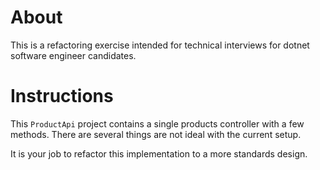 # About

This is a refactoring exercise intended for technical interviews for dotnet software engineer candidates.

# Instructions

This `ProductApi` project contains a single products controller with a few methods. There are several things are not ideal with the current setup.

It is your job to refactor this implementation to a more standards design.
